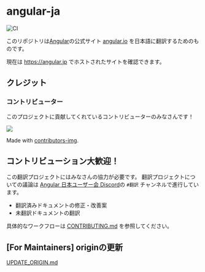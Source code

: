# angular-ja

![CI](https://github.com/angular/angular-ja/workflows/build-and-test/badge.svg)

このリポジトリは[Angular](https://github.com/angular/angular)の公式サイト [angular.io](https://angular.io) を日本語に翻訳するためのものです。

現在は https://angular.jp でホストされたサイトを確認できます。

## クレジット

### コントリビューター

このプロジェクトに貢献してくれているコントリビューターのみなさんです！

<a href="https://github.com/angular/angular-ja/graphs/contributors">
  <img src="https://contributors-img.web.app/image?repo=angular/angular-ja" />
</a>

Made with [contributors-img](https://contrib.rocks).


## コントリビューション大歓迎！

この翻訳プロジェクトにはみなさんの協力が必要です。
翻訳プロジェクトについての議論は [Angular 日本ユーザー会 Discord](http://join-discord.angular.jp/)の `#翻訳` チャンネルで進行しています。

- 翻訳済みドキュメントの修正・改善案
- 未翻訳ドキュメントの翻訳

具体的なワークフローは [CONTRIBUTING.md](./CONTRIBUTING.md) を参照してください。


## [For Maintainers] originの更新

[UPDATE_ORIGIN.md](UPDATE_ORIGIN.md)

